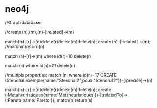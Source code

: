 # neo4j



//Graph database

//create (n),(m),(n)-[:related]->(m)

match(m)-[r]->(n)delete(r)delete(m)delete(n);
create (n)-[:related]->(m);
//match(n)return(n)





match (n)-[r]->(m) where id(r)=10 delete(r)

match (n) where id(n)=21
delete(n)

//multiple properties:
match (n) where id(n)=17
CREATE (Stendhal:exemple{name:"Stendhal2",poub:"Stendhal2"})-[:precise]->(n)




match(m)-[r]->(n)delete(r)delete(m)delete(n);
create (:Metaheuristiques{name:'Metaheuristiques'})-[:relatedTo]->(:Pareto{name:'Pareto'});
match(n)return(n)
